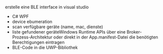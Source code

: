 ﻿erstelle eine BLE interface in visual studio
- C# WPF
- device ebumeration
- scan verfügbare geräte (name, mac, dienste)
- liste gefundener geräteWindows Runtime APIs über eine Broker-Prozess-Architektur oder 
  direkt in der App.manifest-Datei die benötigten Berechtigungen eintragen
- BLE-Code in die UWP-Bibliothek
